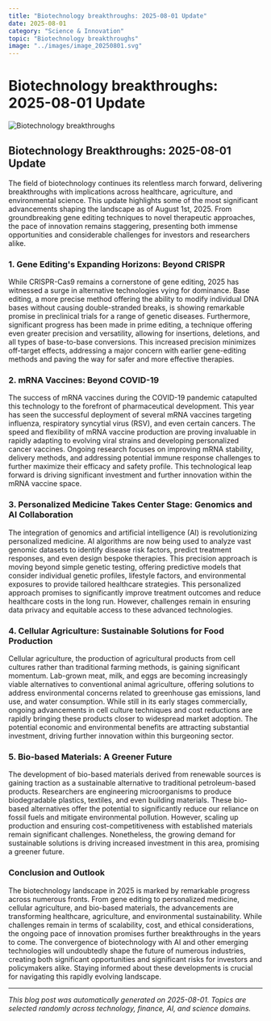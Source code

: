 ```yaml
---
title: "Biotechnology breakthroughs: 2025-08-01 Update"
date: 2025-08-01
category: "Science & Innovation"
topic: "Biotechnology breakthroughs"
image: "../images/image_20250801.svg"
---
```


# Biotechnology breakthroughs: 2025-08-01 Update

![Biotechnology breakthroughs](../images/image_20250801.svg)

## Biotechnology Breakthroughs: 2025-08-01 Update

The field of biotechnology continues its relentless march forward, delivering breakthroughs with implications across healthcare, agriculture, and environmental science.  This update highlights some of the most significant advancements shaping the landscape as of August 1st, 2025.  From groundbreaking gene editing techniques to novel therapeutic approaches, the pace of innovation remains staggering, presenting both immense opportunities and considerable challenges for investors and researchers alike.


### 1.  Gene Editing's Expanding Horizons: Beyond CRISPR

While CRISPR-Cas9 remains a cornerstone of gene editing, 2025 has witnessed a surge in alternative technologies vying for dominance.  Base editing, a more precise method offering the ability to modify individual DNA bases without causing double-stranded breaks, is showing remarkable promise in preclinical trials for a range of genetic diseases.  Furthermore, significant progress has been made in prime editing, a technique offering even greater precision and versatility, allowing for insertions, deletions, and all types of base-to-base conversions. This increased precision minimizes off-target effects, addressing a major concern with earlier gene-editing methods and paving the way for safer and more effective therapies.


### 2.  mRNA Vaccines:  Beyond COVID-19

The success of mRNA vaccines during the COVID-19 pandemic catapulted this technology to the forefront of pharmaceutical development.  This year has seen the successful deployment of several mRNA vaccines targeting influenza, respiratory syncytial virus (RSV), and even certain cancers.  The speed and flexibility of mRNA vaccine production are proving invaluable in rapidly adapting to evolving viral strains and developing personalized cancer vaccines.  Ongoing research focuses on improving mRNA stability, delivery methods, and addressing potential immune response challenges to further maximize their efficacy and safety profile.  This technological leap forward is driving significant investment and further innovation within the mRNA vaccine space.


### 3.  Personalized Medicine Takes Center Stage:  Genomics and AI Collaboration

The integration of genomics and artificial intelligence (AI) is revolutionizing personalized medicine.  AI algorithms are now being used to analyze vast genomic datasets to identify disease risk factors, predict treatment responses, and even design bespoke therapies.  This precision approach is moving beyond simple genetic testing, offering predictive models that consider individual genetic profiles, lifestyle factors, and environmental exposures to provide tailored healthcare strategies.  This personalized approach promises to significantly improve treatment outcomes and reduce healthcare costs in the long run.  However, challenges remain in ensuring data privacy and equitable access to these advanced technologies.


### 4.  Cellular Agriculture:  Sustainable Solutions for Food Production

Cellular agriculture, the production of agricultural products from cell cultures rather than traditional farming methods, is gaining significant momentum.  Lab-grown meat, milk, and eggs are becoming increasingly viable alternatives to conventional animal agriculture, offering solutions to address environmental concerns related to greenhouse gas emissions, land use, and water consumption.  While still in its early stages commercially, ongoing advancements in cell culture techniques and cost reductions are rapidly bringing these products closer to widespread market adoption.  The potential economic and environmental benefits are attracting substantial investment, driving further innovation within this burgeoning sector.


### 5.  Bio-based Materials:  A Greener Future

The development of bio-based materials derived from renewable sources is gaining traction as a sustainable alternative to traditional petroleum-based products.  Researchers are engineering microorganisms to produce biodegradable plastics, textiles, and even building materials.  These bio-based alternatives offer the potential to significantly reduce our reliance on fossil fuels and mitigate environmental pollution.  However, scaling up production and ensuring cost-competitiveness with established materials remain significant challenges.  Nonetheless, the growing demand for sustainable solutions is driving increased investment in this area, promising a greener future.


### Conclusion and Outlook

The biotechnology landscape in 2025 is marked by remarkable progress across numerous fronts.  From gene editing to personalized medicine, cellular agriculture, and bio-based materials, the advancements are transforming healthcare, agriculture, and environmental sustainability.  While challenges remain in terms of scalability, cost, and ethical considerations, the ongoing pace of innovation promises further breakthroughs in the years to come.  The convergence of biotechnology with AI and other emerging technologies will undoubtedly shape the future of numerous industries, creating both significant opportunities and significant risks for investors and policymakers alike.  Staying informed about these developments is crucial for navigating this rapidly evolving landscape.


---
*This blog post was automatically generated on 2025-08-01. Topics are selected randomly across technology, finance, AI, and science domains.*
